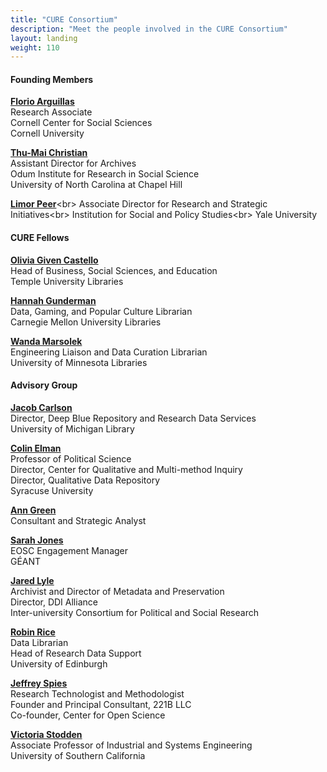```yaml
---
title: "CURE Consortium"
description: "Meet the people involved in the CURE Consortium"
layout: landing
weight: 110
---
```


#### Founding Members
[**Florio Arguillas**](https://data.research.cornell.edu/content/florio-arguillas)<br>
Research Associate<br>
Cornell Center for Social Sciences<br>
Cornell University

[**Thu-Mai Christian**](https://odum.unc.edu/people/christian/)<br>
Assistant Director for Archives<br>
Odum Institute for Research in Social Science<br>
University of North Carolina at Chapel Hill

[**Limor Peer**](https://isps.yale.edu/team/limor-peer#:~:text=Limor%20Peer%2C%20PhD%20is%20Associate,reproducibility%20of%20research%20at%20ISPS.)<br>
Associate Director for Research and Strategic Initiatives<br>
Institution for Social and Policy Studies<br>
Yale University

#### CURE Fellows
[**Olivia Given Castello**](https://guides.temple.edu/prf.php?account_id=163320)<br>
Head of Business, Social Sciences, and Education<br>
Temple University Libraries

[**Hannah Gunderman**](https://www.library.cmu.edu/about/people/hannah-gunderman)<br>
Data, Gaming, and Popular Culture Librarian<br>
Carnegie Mellon University Libraries

[**Wanda Marsolek**](https://www.lib.umn.edu/about/staff/wanda-marsolek)<br>
Engineering Liaison and Data Curation Librarian<br>
University of Minnesota Libraries

#### Advisory Group
[**Jacob Carlson**](https://www.lib.umich.edu/users/jakecar)<br>
Director, Deep Blue Repository and Research Data Services<br>
University of Michigan Library

[**Colin Elman**](https://www.maxwell.syr.edu/psc/Elman,_Colin/)<br>
Professor of Political Science<br>
Director, Center for Qualitative and Multi-method Inquiry<br>
Director, Qualitative Data Repository<br>
Syracuse University

[**Ann Green**](https://sites.google.com/site/dlifecycle/)<br>
Consultant and Strategic Analyst

[**Sarah Jones**](https://www.eoscsecretariat.eu/eb-profiles/sarah-jones-0)<br>
EOSC Engagement Manager<br>
GÉANT

[**Jared Lyle**](https://www.icpsr.umich.edu/web/pages/about/staff-profile.html?node=1737)<br>
Archivist and Director of Metadata and Preservation<br>
Director, DDI Alliance<br>
Inter-university Consortium for Political and Social Research

[**Robin Rice**](https://www.research.ed.ac.uk/en/persons/robin-rice)<br>
Data Librarian<br>
Head of Research Data Support<br>
University of Edinburgh

[**Jeffrey Spies**](https://jeffspies.com/)<br>
Research Technologist and Methodologist<br>
Founder and Principal Consultant, 221B LLC<br>
Co-founder, Center for Open Science<br>

[**Victoria Stodden**](https://viterbi.usc.edu/directory/faculty/Stodden/Victoria)<br>
Associate Professor of Industrial and Systems Engineering<br>
University of Southern California<br>
